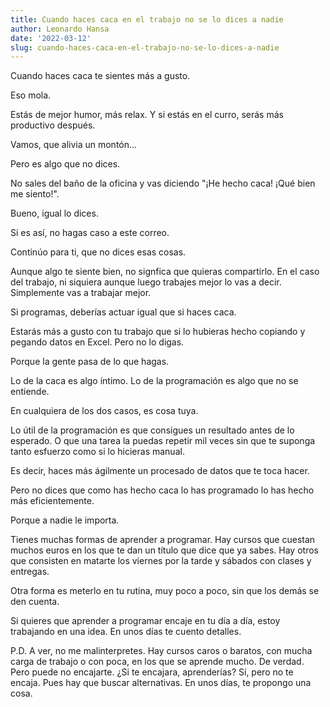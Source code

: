 ```yaml
---
title: Cuando haces caca en el trabajo no se lo dices a nadie
author: Leonardo Hansa
date: '2022-03-12'
slug: cuando-haces-caca-en-el-trabajo-no-se-lo-dices-a-nadie
---
```


Cuando haces caca te sientes más a gusto.

Eso mola.

Estás de mejor humor, más relax. Y si estás en el curro, serás más productivo después.

Vamos, que alivia un montón...

Pero es algo que no dices.

No sales del baño de la oficina y vas diciendo "¡He hecho caca! ¡Qué bien me siento!".

Bueno, igual lo dices.

Si es así, no hagas caso a este correo.



Continúo para ti, que no dices esas cosas.

Aunque algo te siente bien, no signfica que quieras compartirlo. En el caso del trabajo, ni siquiera aunque luego trabajes mejor lo vas a decir. Simplemente vas a trabajar mejor.

Si programas, deberías actuar igual que si haces caca.

Estarás más a gusto con tu trabajo que si lo hubieras hecho copiando y pegando datos en Excel. Pero no lo digas.

Porque la gente pasa de lo que hagas.

Lo de la caca es algo íntimo. Lo de la programación es algo que no se entiende.

En cualquiera de los dos casos, es cosa tuya.

Lo útil de la programación es que consigues un resultado antes de lo esperado. O que una tarea la puedas repetir mil veces sin que te suponga tanto esfuerzo como si lo hicieras manual.

Es decir, haces más ágilmente un procesado de datos que te toca hacer.

Pero no dices que como has hecho caca lo has programado lo has hecho más eficientemente.

Porque a nadie le importa.


Tienes muchas formas de aprender a programar. Hay cursos que cuestan muchos euros en los que te dan un título que dice que ya sabes. Hay otros que consisten en matarte los viernes por la tarde y sábados con clases y entregas.

Otra forma es meterlo en tu rutina, muy poco a poco, sin que los demás se den cuenta.

Si quieres que aprender a programar encaje en tu día a día, estoy trabajando en una idea. En unos días te cuento detalles.



P.D. A ver, no me malinterpretes. Hay cursos caros o baratos, con mucha carga de trabajo o con poca, en los que se aprende mucho. De verdad. Pero puede no encajarte. ¿Si te encajara, aprenderías? Sí, pero no te encaja. Pues hay que buscar alternativas. En unos días, te propongo una cosa.



